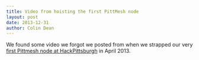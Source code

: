 ```yaml
---
title: Video from hoisting the first PittMesh node
layout: post
date: 2013-12-31
author: Colin Dean
---
```


We found some video we forgot we posted from when we strapped our very [first
Pittmesh node at HackPittsburgh](https://www.youtube.com/watch?v=9MGPBH8svJ0) in
April 2013.

